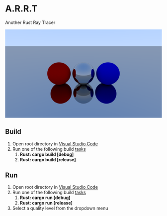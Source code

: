 # A.R.R.T
Another Rust Ray Tracer

![splash.png](https://github.com/tmsampson/arrt/raw/master/splash.png)

## Build
1. Open root directory in [Visual Studio Code](https://code.visualstudio.com)
2. Run one of the following build [tasks](https://code.visualstudio.com/docs/editor/tasks)
    1. **Rust: cargo build [debug]**
    2. **Rust: cargo build [release]**

## Run
1. Open root directory in [Visual Studio Code](https://code.visualstudio.com)
2. Run one of the following build [tasks](https://code.visualstudio.com/docs/editor/tasks)
    1. **Rust: cargo run [debug]**
    2. **Rust: cargo run [release]**
3. Select a quality level from the dropdown menu
